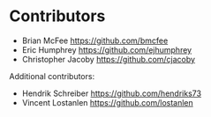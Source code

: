 Contributors
============

* Brian McFee <https://github.com/bmcfee>
* Eric Humphrey <https://github.com/ejhumphrey>
* Christopher Jacoby <https://github.com/cjacoby>

Additional contributors:

* Hendrik Schreiber <https://github.com/hendriks73>
* Vincent Lostanlen <https://github.com/lostanlen>

